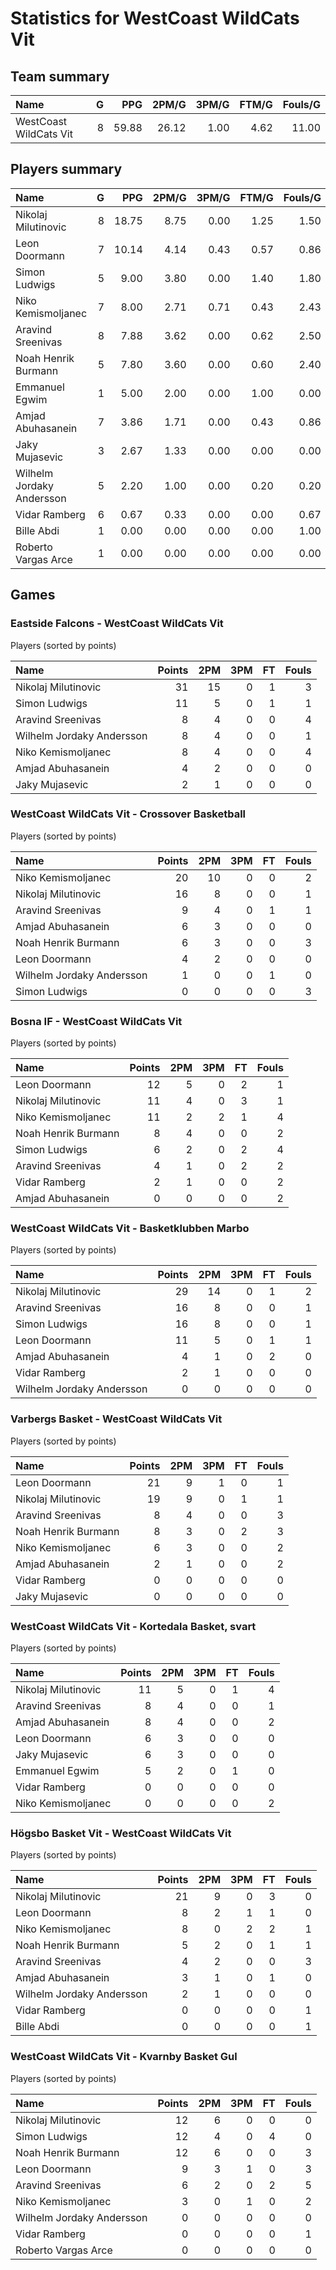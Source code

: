 # Statistics for WestCoast WildCats Vit

## Team summary

| Name | G | PPG | 2PM/G | 3PM/G | FTM/G | Fouls/G |
|:-----|--:|----:|------:|------:|------:|--------:|
| WestCoast WildCats Vit | 8 | 59.88 | 26.12 | 1.00 | 4.62 | 11.00 |

## Players summary

| Name | G | PPG | 2PM/G | 3PM/G | FTM/G | Fouls/G |
|:-----|--:|----:|------:|------:|------:|--------:|
| Nikolaj Milutinovic | 8 | 18.75 | 8.75 | 0.00 | 1.25 | 1.50 |
| Leon Doormann | 7 | 10.14 | 4.14 | 0.43 | 0.57 | 0.86 |
| Simon Ludwigs | 5 | 9.00 | 3.80 | 0.00 | 1.40 | 1.80 |
| Niko Kemismoljanec | 7 | 8.00 | 2.71 | 0.71 | 0.43 | 2.43 |
| Aravind Sreenivas | 8 | 7.88 | 3.62 | 0.00 | 0.62 | 2.50 |
| Noah Henrik Burmann | 5 | 7.80 | 3.60 | 0.00 | 0.60 | 2.40 |
| Emmanuel Egwim | 1 | 5.00 | 2.00 | 0.00 | 1.00 | 0.00 |
| Amjad Abuhasanein | 7 | 3.86 | 1.71 | 0.00 | 0.43 | 0.86 |
| Jaky Mujasevic | 3 | 2.67 | 1.33 | 0.00 | 0.00 | 0.00 |
| Wilhelm Jordaky Andersson | 5 | 2.20 | 1.00 | 0.00 | 0.20 | 0.20 |
| Vidar Ramberg | 6 | 0.67 | 0.33 | 0.00 | 0.00 | 0.67 |
| Bille Abdi | 1 | 0.00 | 0.00 | 0.00 | 0.00 | 1.00 |
| Roberto Vargas Arce | 1 | 0.00 | 0.00 | 0.00 | 0.00 | 0.00 |

## Games

### Eastside Falcons - WestCoast WildCats Vit

Players (sorted by points)

| Name | Points | 2PM | 3PM | FT | Fouls |
|:-----|-------:|----:|----:|---:|------:|
| Nikolaj Milutinovic | 31 | 15 |  0 |  1 |  3 |
| Simon Ludwigs | 11 |  5 |  0 |  1 |  1 |
| Aravind Sreenivas |  8 |  4 |  0 |  0 |  4 |
| Wilhelm Jordaky Andersson |  8 |  4 |  0 |  0 |  1 |
| Niko Kemismoljanec |  8 |  4 |  0 |  0 |  4 |
| Amjad Abuhasanein |  4 |  2 |  0 |  0 |  0 |
| Jaky Mujasevic |  2 |  1 |  0 |  0 |  0 |

### WestCoast WildCats Vit - Crossover Basketball

Players (sorted by points)

| Name | Points | 2PM | 3PM | FT | Fouls |
|:-----|-------:|----:|----:|---:|------:|
| Niko Kemismoljanec | 20 | 10 |  0 |  0 |  2 |
| Nikolaj Milutinovic | 16 |  8 |  0 |  0 |  1 |
| Aravind Sreenivas |  9 |  4 |  0 |  1 |  1 |
| Amjad Abuhasanein |  6 |  3 |  0 |  0 |  0 |
| Noah Henrik Burmann |  6 |  3 |  0 |  0 |  3 |
| Leon Doormann |  4 |  2 |  0 |  0 |  0 |
| Wilhelm Jordaky Andersson |  1 |  0 |  0 |  1 |  0 |
| Simon Ludwigs |  0 |  0 |  0 |  0 |  3 |

### Bosna IF - WestCoast WildCats Vit

Players (sorted by points)

| Name | Points | 2PM | 3PM | FT | Fouls |
|:-----|-------:|----:|----:|---:|------:|
| Leon Doormann | 12 |  5 |  0 |  2 |  1 |
| Nikolaj Milutinovic | 11 |  4 |  0 |  3 |  1 |
| Niko Kemismoljanec | 11 |  2 |  2 |  1 |  4 |
| Noah Henrik Burmann |  8 |  4 |  0 |  0 |  2 |
| Simon Ludwigs |  6 |  2 |  0 |  2 |  4 |
| Aravind Sreenivas |  4 |  1 |  0 |  2 |  2 |
| Vidar Ramberg |  2 |  1 |  0 |  0 |  2 |
| Amjad Abuhasanein |  0 |  0 |  0 |  0 |  2 |

### WestCoast WildCats Vit - Basketklubben Marbo

Players (sorted by points)

| Name | Points | 2PM | 3PM | FT | Fouls |
|:-----|-------:|----:|----:|---:|------:|
| Nikolaj Milutinovic | 29 | 14 |  0 |  1 |  2 |
| Aravind Sreenivas | 16 |  8 |  0 |  0 |  1 |
| Simon Ludwigs | 16 |  8 |  0 |  0 |  1 |
| Leon Doormann | 11 |  5 |  0 |  1 |  1 |
| Amjad Abuhasanein |  4 |  1 |  0 |  2 |  0 |
| Vidar Ramberg |  2 |  1 |  0 |  0 |  0 |
| Wilhelm Jordaky Andersson |  0 |  0 |  0 |  0 |  0 |

### Varbergs Basket - WestCoast WildCats Vit

Players (sorted by points)

| Name | Points | 2PM | 3PM | FT | Fouls |
|:-----|-------:|----:|----:|---:|------:|
| Leon Doormann | 21 |  9 |  1 |  0 |  1 |
| Nikolaj Milutinovic | 19 |  9 |  0 |  1 |  1 |
| Aravind Sreenivas |  8 |  4 |  0 |  0 |  3 |
| Noah Henrik Burmann |  8 |  3 |  0 |  2 |  3 |
| Niko Kemismoljanec |  6 |  3 |  0 |  0 |  2 |
| Amjad Abuhasanein |  2 |  1 |  0 |  0 |  2 |
| Vidar Ramberg |  0 |  0 |  0 |  0 |  0 |
| Jaky Mujasevic |  0 |  0 |  0 |  0 |  0 |

### WestCoast WildCats Vit - Kortedala Basket, svart

Players (sorted by points)

| Name | Points | 2PM | 3PM | FT | Fouls |
|:-----|-------:|----:|----:|---:|------:|
| Nikolaj Milutinovic | 11 |  5 |  0 |  1 |  4 |
| Aravind Sreenivas |  8 |  4 |  0 |  0 |  1 |
| Amjad Abuhasanein |  8 |  4 |  0 |  0 |  2 |
| Leon Doormann |  6 |  3 |  0 |  0 |  0 |
| Jaky Mujasevic |  6 |  3 |  0 |  0 |  0 |
| Emmanuel Egwim |  5 |  2 |  0 |  1 |  0 |
| Vidar Ramberg |  0 |  0 |  0 |  0 |  0 |
| Niko Kemismoljanec |  0 |  0 |  0 |  0 |  2 |

### Högsbo Basket Vit - WestCoast WildCats Vit

Players (sorted by points)

| Name | Points | 2PM | 3PM | FT | Fouls |
|:-----|-------:|----:|----:|---:|------:|
| Nikolaj Milutinovic | 21 |  9 |  0 |  3 |  0 |
| Leon Doormann |  8 |  2 |  1 |  1 |  0 |
| Niko Kemismoljanec |  8 |  0 |  2 |  2 |  1 |
| Noah Henrik Burmann |  5 |  2 |  0 |  1 |  1 |
| Aravind Sreenivas |  4 |  2 |  0 |  0 |  3 |
| Amjad Abuhasanein |  3 |  1 |  0 |  1 |  0 |
| Wilhelm Jordaky Andersson |  2 |  1 |  0 |  0 |  0 |
| Vidar Ramberg |  0 |  0 |  0 |  0 |  1 |
| Bille Abdi |  0 |  0 |  0 |  0 |  1 |

### WestCoast WildCats Vit - Kvarnby Basket Gul

Players (sorted by points)

| Name | Points | 2PM | 3PM | FT | Fouls |
|:-----|-------:|----:|----:|---:|------:|
| Nikolaj Milutinovic | 12 |  6 |  0 |  0 |  0 |
| Simon Ludwigs | 12 |  4 |  0 |  4 |  0 |
| Noah Henrik Burmann | 12 |  6 |  0 |  0 |  3 |
| Leon Doormann |  9 |  3 |  1 |  0 |  3 |
| Aravind Sreenivas |  6 |  2 |  0 |  2 |  5 |
| Niko Kemismoljanec |  3 |  0 |  1 |  0 |  2 |
| Wilhelm Jordaky Andersson |  0 |  0 |  0 |  0 |  0 |
| Vidar Ramberg |  0 |  0 |  0 |  0 |  1 |
| Roberto Vargas Arce |  0 |  0 |  0 |  0 |  0 |

